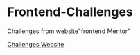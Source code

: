 # Frontend-Challenges
Challenges from website"frontend Mentor"


[Challenges Website](https://michalkarczewicz.github.io/Frontend-Challenges/)
